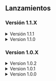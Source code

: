 ## Lanzamientos

### Versión 1.1.X
<details>
<summary>Versión 1.1.1</summary>

- Eliminados los siguientes mods: ShowAmmoCount (Jugabilidad)
- Agregados los siguientes mods: LC Office (Jugabilidad), MoreInteriors (Jugabilidad), MinecraftStrongholdInterior (Jugabilidad) y NavMeshInCompany (Calidad).
- Actualizaciones disponibles de todos los mods. (12/2/24)
- Precios de las lunas reducidos y también reducido el precio de algunos elementos de la tienda.

</details>

<details>
<summary>Version 1.1.0</summary>

- Eliminados los siguientes mods: 1000 Quota Stare (Cosmético), AmongUsSuits (Cosmético), BigBossSuit (Cosmético), Brutal Company Plus (Jugabilidad) y  YoutubeBoombox (Entretenimiento).
- Agregados los siguientes mods: BetterEXP (Calidad), Boombox Controller (Entretenimiento), Brutal Company Minus (Jugabilidad), DiscountAlert (Calidad), Herobrine (Entidad), Malfunctions (Jugabilidad), MoreItems (Calidad), Peepers (Entidad), QuotaSettings y Touchscreen (Jugabilidad).
- Mejoras en el "README".
- Actualizaciones disponibles de todos los mods. (11/2/24)

</details>

### Version 1.0.X
<details>
<summary>Version 1.0.2</summary>

- Retoques en el "README" y agregado el "CHANGELOG".

</details>

<details>
<summary>Version 1.0.1</summary>

- Arreglos en el manifest.json. (Fallido también)

</details>

<details>

<summary>Version 1.0.0</summary>

- Lanzamiento. (Fallido)

</details>